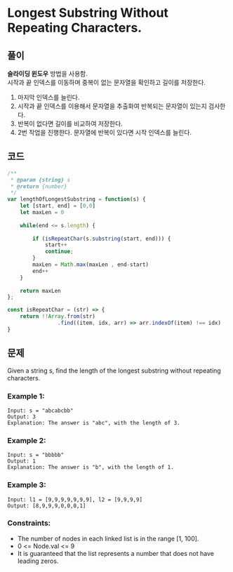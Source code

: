 # Longest Substring Without Repeating Characters.

## 풀이

**슬라이딩 윈도우** 방법을 사용함.<br>
시작과 끝 인덱스를 이동하며 중복이 없는 문자열을 확인하고 길이를 저장한다.

1. 마지막 인덱스를 늘린다.
2. 시작과 끝 인덱스를 이용해서 문자열을 추출화여 반복되는 문자열이 있는지 검사한다.
3. 반복이 없다면 길이를 비교하여 저장한다.
4. 2번 작업을 진행한다. 문자열에 반복이 있다면 시작 인덱스를 늘린다.

## 코드

```js
/**
 * @param {string} s
 * @return {number}
 */
var lengthOfLongestSubstring = function(s) {
    let [start, end] = [0,0]
    let maxLen = 0
    
    while(end <= s.length) {
        
        if (isRepeatChar(s.substring(start, end))) {
            start++
            continue;
        }
        maxLen = Math.max(maxLen , end-start)
        end++
    }
    
    return maxLen
};

const isRepeatChar = (str) => {
    return !!Array.from(str)
                .find((item, idx, arr) => arr.indexOf(item) !== idx)
}
```


## 문제

Given a string s, find the length of the longest substring without repeating characters.


### Example 1:

```
Input: s = "abcabcbb"
Output: 3
Explanation: The answer is "abc", with the length of 3.
```

### Example 2:

```
Input: s = "bbbbb"
Output: 1
Explanation: The answer is "b", with the length of 1.
```

### Example 3:

```
Input: l1 = [9,9,9,9,9,9,9], l2 = [9,9,9,9]
Output: [8,9,9,9,0,0,0,1]
```

### Constraints:

- The number of nodes in each linked list is in the range [1, 100].
- 0 <= Node.val <= 9
- It is guaranteed that the list represents a number that does not have leading zeros.
